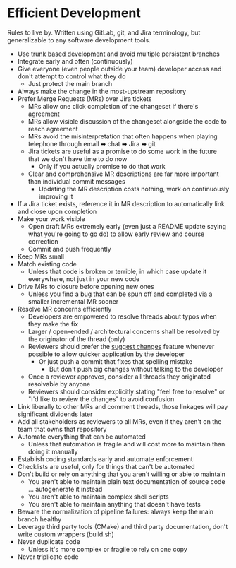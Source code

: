# Efficient Development
Rules to live by. Written using GitLab, git, and Jira terminology, but generalizable to any software development tools.

- Use [trunk based development](https://trunkbaseddevelopment.com/) and avoid multiple persistent branches
- Integrate early and often (continuously)
- Give everyone (even people outside your team) developer access and don't attempt to control what they do
  - Just protect the main branch
- Always make the change in the most-upstream repository
- Prefer Merge Requests (MRs) over Jira tickets
  - MRs allow one click completion of the changeset if there's agreement
  - MRs allow visible discussion of the changeset alongside the code to reach agreement
  - MRs avoid the misinterpretation that often happens when playing telephone through email ➡ chat ➡ Jira ➡ git
  - Jira tickets are useful as a promise to do some work in the future that we don't have time to do now
    - Only if you actually promise to do that work
  - Clear and comprehensive MR descriptions are far more important than individual commit messages
    - Updating the MR description costs nothing, work on continuously improving it
- If a Jira ticket exists, reference it in MR description to automatically link and close upon completion
- Make your work visible
  - Open draft MRs extremely early (even just a README update saying what you're going to go do) to allow early review and course correction
  - Commit and push frequently
- Keep MRs small
- Match existing code
  - Unless that code is broken or terrible, in which case update it everywhere, not just in your new code
- Drive MRs to closure before opening new ones
  - Unless you find a bug that can be spun off and completed via a smaller incremental MR sooner
- Resolve MR concerns efficiently
  - Developers are empowered to resolve threads about typos when they make the fix
  - Larger / open-ended / architectural concerns shall be resolved by the originator of the thread (only)
  - Reviewers should prefer the [suggest changes](https://docs.gitlab.com/ee/user/project/merge_requests/reviews/suggestions.html) feature whenever possible to allow quicker application by the developer
    - Or just push a commit that fixes that spelling mistake
      - But don't push big changes without talking to the developer
  - Once a reviewer approves, consider all threads they originated resolvable by anyone
  - Reviewers should consider explicitly stating "feel free to resolve" or "I'd like to review the changes" to avoid confusion
- Link liberally to other MRs and comment threads, those linkages will pay significant dividends later
- Add all stakeholders as reviewers to all MRs, even if they aren't on the team that owns that repository
- Automate everything that can be automated
  - Unless that automation is fragile and will cost more to maintain than doing it manually
- Establish coding standards early and automate enforcement
- Checklists are useful, only for things that can't be automated
- Don't build or rely on anything that you aren't willing or able to maintain
  - You aren't able to maintain plain text documentation of source code ... autogenerate it instead
  - You aren't able to maintain complex shell scripts
  - You aren't able to maintain anything that doesn't have tests
- Beware the normalization of pipeline failures: always keep the main branch healthy
- Leverage third party tools (CMake) and third party documentation, don't write custom wrappers (build.sh)
- Never duplicate code
  - Unless it's more complex or fragile to rely on one copy
- Never triplicate code
